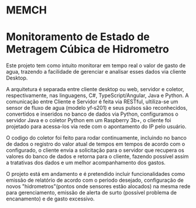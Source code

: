 # MEMCH
# Monitoramento de Estado de Metragem Cúbica de Hidrometro

Este projeto tem como intuito monitorar em tempo real o valor de gasto de agua, trazendo a facilidade de gerenciar e analisar esses dados via cliente Desktop.

A arquitetura é separada entre cliente desktop ou web, servidor e coletor, respectivamente, nas linguagens, C#, TypeScript/Angular, Java e Python. A comunicação entre Cliente e Servidor é feita via RESTful, ultiliza-se um sensor de fluxo de agua (modelo yf‑s201) e seus pulsos são reconhecidos, convertidos e inseridos no banco de dados via Python, configuramos o servidor Java e o coletor Python em um Raspberry 3b+, o cliente foi projetado para acessa-los via rede com o apontamento do IP pelo usuário.

O codigo do coletor foi feito para rodar continuamente, incluindo no banco de dados o registro do valor atual de tempos em tempos de acordo com o configurado, o cliente envia a solicitação para o servidor que recupera os valores do banco de dados e retorna para o cliente, fazendo possível assim a tratativas dos dados e um melhor acompanhamento dos gastos.

O projeto está em andamento e é pretendido incluir funcionalidades como emissão de relatório de acordo com o periodo desejado, configuração de novos "hidrometros"(pontos onde sensores estão alocados) na mesma rede para gerenciamento, emissão de alerta de surto (possível problema de encanamento) e de gasto excessivo.
